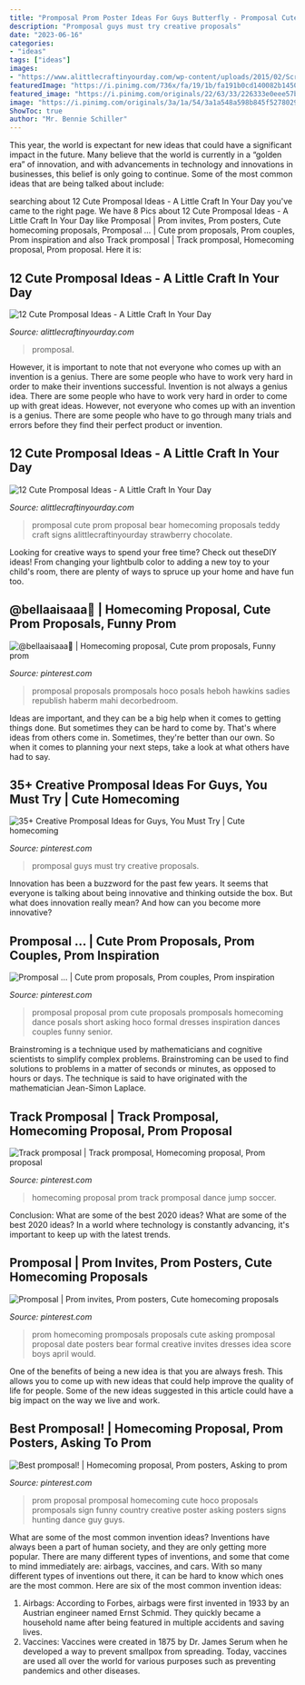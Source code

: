 ```yaml
---
title: "Promposal Prom Poster Ideas For Guys Butterfly - Promposal Cute Prom Proposal Bear Homecoming Proposals Teddy Craft Signs Alittlecraftinyourday Strawberry Chocolate"
description: "Promposal guys must try creative proposals"
date: "2023-06-16"
categories:
- "ideas"
tags: ["ideas"]
images:
- "https://www.alittlecraftinyourday.com/wp-content/uploads/2015/02/Screen-Shot-2015-02-20-at-11.46.09-PM.png"
featuredImage: "https://i.pinimg.com/736x/fa/19/1b/fa191b0cd140082b1450fc0c34188295--homecoming-proposal-homecoming-ideas.jpg"
featured_image: "https://i.pinimg.com/originals/22/63/33/226333e0eee57be16777f27c2b3183ea.jpg"
image: "https://i.pinimg.com/originals/3a/1a/54/3a1a548a598b845f5278029904ad75fc.jpg"
ShowToc: true
author: "Mr. Bennie Schiller"
---
```



This year, the world is expectant for new ideas that could have a significant impact in the future. Many believe that the world is currently in a “golden era” of innovation, and with advancements in technology and innovations in businesses, this belief is only going to continue. Some of the most common ideas that are being talked about include: 

	

		
searching about 12 Cute Promposal Ideas - A Little Craft In Your Day you've came to the right page. We have 8 Pics about 12 Cute Promposal Ideas - A Little Craft In Your Day like Promposal | Prom invites, Prom posters, Cute homecoming proposals, Promposal … | Cute prom proposals, Prom couples, Prom inspiration and also Track promposal | Track promposal, Homecoming proposal, Prom proposal. Here it is:
		
    
## 12 Cute Promposal Ideas - A Little Craft In Your Day

<img loading=lazy src="https://www.alittlecraftinyourday.com/wp-content/uploads/2015/02/Screen-Shot-2015-02-20-at-11.35.47-PM.png" onerror="this.onerror=null;this.src='https://tse3.mm.bing.net/th?id=OIP.FpkoXH8Z_d4ZviEM040tagHaKQ&amp;pid=15.1';" alt="12 Cute Promposal Ideas - A Little Craft In Your Day">

_Source: alittlecraftinyourday.com_

>promposal. 

	

However, it is important to note that not everyone who comes up with an invention is a genius. There are some people who have to work very hard in order to make their inventions successful.
Invention is not always a genius idea. There are some people who have to work very hard in order to come up with great ideas. However, not everyone who comes up with an invention is a genius. There are some people who have to go through many trials and errors before they find their perfect product or invention.

    
## 12 Cute Promposal Ideas - A Little Craft In Your Day

<img loading=lazy src="https://www.alittlecraftinyourday.com/wp-content/uploads/2015/02/Screen-Shot-2015-02-20-at-11.46.09-PM.png" onerror="this.onerror=null;this.src='https://tse2.mm.bing.net/th?id=OIP.-R0P2Ge85sXfazfj-UtKggHaJF&amp;pid=15.1';" alt="12 Cute Promposal Ideas - A Little Craft In Your Day">

_Source: alittlecraftinyourday.com_

>promposal cute prom proposal bear homecoming proposals teddy craft signs alittlecraftinyourday strawberry chocolate. 

	

Looking for creative ways to spend your free time? Check out theseDIY ideas! From changing your lightbulb color to adding a new toy to your child's room, there are plenty of ways to spruce up your home and have fun too.

    
## @bellaaisaaa🖤 | Homecoming Proposal, Cute Prom Proposals, Funny Prom

<img loading=lazy src="https://i.pinimg.com/736x/19/b5/a6/19b5a6e2b6b0bd860cbb0f8315411de0.jpg" onerror="this.onerror=null;this.src='https://tse3.mm.bing.net/th?id=OIP.4ASa4udMJRxmAo_8kUkJdAHaJ4&amp;pid=15.1';" alt="@bellaaisaaa🖤 | Homecoming proposal, Cute prom proposals, Funny prom">

_Source: pinterest.com_

>promposal proposals promposals hoco posals heboh hawkins sadies republish haberm mahi decorbedroom. 

	

Ideas are important, and they can be a big help when it comes to getting things done. But sometimes they can be hard to come by. That's where ideas from others come in. Sometimes, they're better than our own. So when it comes to planning your next steps, take a look at what others have had to say.

    
## 35+ Creative Promposal Ideas For Guys, You Must Try | Cute Homecoming

<img loading=lazy src="https://i.pinimg.com/originals/a7/9b/2b/a79b2b48713e98c83862cd2e3883016e.jpg" onerror="this.onerror=null;this.src='https://tse4.mm.bing.net/th?id=OIP.IMjZHjMZFn5Kv2pYhVp0DAAAAA&amp;pid=15.1';" alt="35+ Creative Promposal Ideas for Guys, You Must Try | Cute homecoming">

_Source: pinterest.com_

>promposal guys must try creative proposals. 

	

Innovation has been a buzzword for the past few years. It seems that everyone is talking about being innovative and thinking outside the box. But what does innovation really mean? And how can you become more innovative?

    
## Promposal … | Cute Prom Proposals, Prom Couples, Prom Inspiration

<img loading=lazy src="https://i.pinimg.com/originals/ee/bc/bc/eebcbcf0380ba053d03614200ea0a2b1.jpg" onerror="this.onerror=null;this.src='https://tse4.mm.bing.net/th?id=OIP.I22R0gBFCe5MGLfOKXnqGgHaHa&amp;pid=15.1';" alt="Promposal … | Cute prom proposals, Prom couples, Prom inspiration">

_Source: pinterest.com_

>promposal proposal prom cute proposals promposals homecoming dance posals short asking hoco formal dresses inspiration dances couples funny senior. 

	

Brainstroming is a technique used by mathematicians and cognitive scientists to simplify complex problems. Brainstroming can be used to find solutions to problems in a matter of seconds or minutes, as opposed to hours or days. The technique is said to have originated with the mathematician Jean-Simon Laplace.

    
## Track Promposal | Track Promposal, Homecoming Proposal, Prom Proposal

<img loading=lazy src="https://i.pinimg.com/736x/fa/19/1b/fa191b0cd140082b1450fc0c34188295--homecoming-proposal-homecoming-ideas.jpg" onerror="this.onerror=null;this.src='https://tse2.mm.bing.net/th?id=OIP.OQmDTDNWWv-yqlrjDyfRigHaJ3&amp;pid=15.1';" alt="Track promposal | Track promposal, Homecoming proposal, Prom proposal">

_Source: pinterest.com_

>homecoming proposal prom track promposal dance jump soccer. 

	

Conclusion: What are some of the best 2020 ideas?
What are some of the best 2020 ideas? In a world where technology is constantly advancing, it's important to keep up with the latest trends.

    
## Promposal | Prom Invites, Prom Posters, Cute Homecoming Proposals

<img loading=lazy src="https://i.pinimg.com/originals/3a/1a/54/3a1a548a598b845f5278029904ad75fc.jpg" onerror="this.onerror=null;this.src='https://tse4.mm.bing.net/th?id=OIP.pM68Uw11E0OQa99c2fqcswHaJ4&amp;pid=15.1';" alt="Promposal | Prom invites, Prom posters, Cute homecoming proposals">

_Source: pinterest.com_

>prom homecoming promposals proposals cute asking promposal proposal date posters bear formal creative invites dresses idea score boys april would. 

	

One of the benefits of being a new idea is that you are always fresh. This allows you to come up with new ideas that could help improve the quality of life for people. Some of the new ideas suggested in this article could have a big impact on the way we live and work.

    
## Best Promposal! | Homecoming Proposal, Prom Posters, Asking To Prom

<img loading=lazy src="https://i.pinimg.com/originals/22/63/33/226333e0eee57be16777f27c2b3183ea.jpg" onerror="this.onerror=null;this.src='https://tse2.mm.bing.net/th?id=OIP.ePjOFGZO5_iqORhQU2_V8AHaJ4&amp;pid=15.1';" alt="Best promposal! | Homecoming proposal, Prom posters, Asking to prom">

_Source: pinterest.com_

>prom proposal promposal homecoming cute hoco proposals promposals sign funny country creative poster asking posters signs hunting dance guy guys. 

	

What are some of the most common invention ideas?
Inventions have always been a part of human society, and they are only getting more popular. There are many different types of inventions, and some that come to mind immediately are: airbags, vaccines, and cars. With so many different types of inventions out there, it can be hard to know which ones are the most common. Here are six of the most common invention ideas: 
1) Airbags: According to Forbes, airbags were first invented in 1933 by an Austrian engineer named Ernst Schmid. They quickly became a household name after being featured in multiple accidents and saving lives. 
2) Vaccines: Vaccines were created in 1875 by Dr. James Serum when he developed a way to prevent smallpox from spreading. Today, vaccines are used all over the world for various purposes such as preventing pandemics and other diseases.

